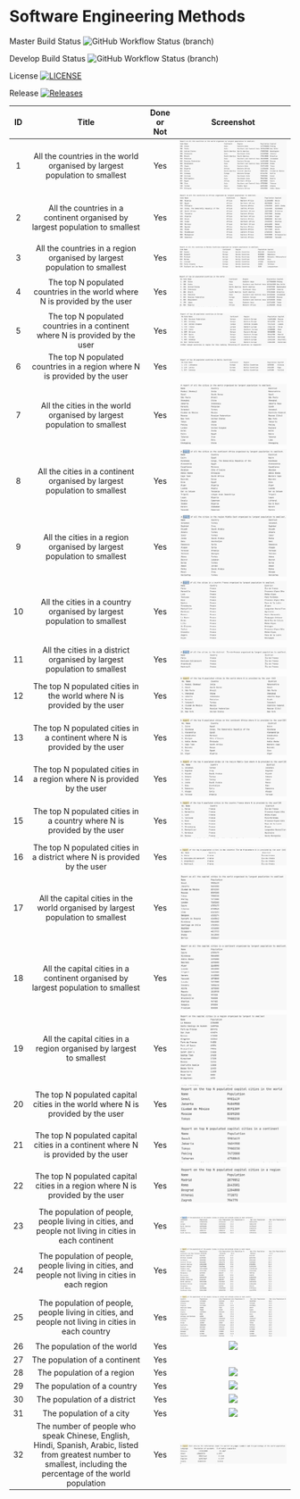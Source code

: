
# Software Engineering Methods
Master Build Status  ![GitHub Workflow Status (branch)](https://img.shields.io/github/workflow/status/angus-dolan/sem-group-5/A%20workflow%20for%20my%20Hello%20World%20App/master?style=flat-square)

Develop Build Status ![GitHub Workflow Status (branch)](https://img.shields.io/github/workflow/status/angus-dolan/sem-group-5/A%20workflow%20for%20my%20Hello%20World%20App/develop?style=flat-square)

License [![LICENSE](https://img.shields.io/github/license/angus-dolan/sem-group-5.svg?style=flat-square)](https://github.com/GLefterov/sem-group-5/blob/master/LICENSE)

Release [![Releases](https://img.shields.io/github/release/angus-dolan/sem-group-5/all.svg?style=flat-square)](https://github.com/angus-dolan/sem-group-5/releases)

|ID|Title|Done or Not|Screenshot|
|:--:|:---------------------------------------------------------------------------------:|:-----------:|:--------------------------------:|
1 |All the countries in the world organised by largest population to smallest| Yes|![](images/all-countries-largest-smallest-world.png)|
2 |All the countries in a continent organised by largest population to smallest| Yes|![](images/all-countries-largest-smallest-continent.png)| 
3 |All the countries in a region organised by largest population to smallest| Yes|![](images/all-countries-largest-smallest-population-nordic.png)|
4 |The top N populated countries in the world where N is provided by the user| Yes|![](images/top-populated-countries-world.png)|
5 |The top N populated countries in a continent where N is provided by the user| Yes|![](images/top-populated-countries-continent.png)|
6 |The top N populated countries in a region where N is provided by the user| Yes|![](images/top-populated-countries-region.png)|
7 |All the cities in the world organised by largest population to smallest| Yes|![](images/all-cities-world-large-small-pop.png)|
8 |All the cities in a continent organised by largest population to smallest| Yes|![](images/all-cities-continent-large-small-pop.png)|
9 |All the cities in a region organised by largest population to smallest| Yes|![](images/all-cities-region-large-small-pop.png)|
10 |All the cities in a country organised by largest population to smallest| Yes|![](images/all-cities-country-large-small-pop.png)|
11 |All the cities in a district organised by largest population to smallest| Yes|![](images/all-cities-district-large-small-pop.png)|
12 |The top N populated cities in the world where N is provided by the user| Yes|![](images/top-N-populated-cities-world.png)|
13 |The top N populated cities in a continent where N is provided by the user| Yes|![](images/top-populated-cities-continent.png)|
14 |The top N populated cities in a region where N is provided by the user| Yes|![](images/top-populated-cities-region.png)|
15 |The top N populated cities in a country where N is provided by the user| Yes|![](images/top-populated-cities-country.png)|
16 |The top N populated cities in a district where N is provided by the user| Yes|![](images/top-populated-cities-district.png)|
17 |All the capital cities in the world organised by largest population to smallest| Yes|![](images/capital-cities-world-largest-smallest.png)|
18 |All the capital cities in a continent organised by largest population to smallest| Yes|![](images/capital-cities-continent-largest-smallest.png)|
19 |All the capital cities in a region organised by largest to smallest| Yes|![](images/capital-cities-region-largest-smallest.png)|
20 |The top N populated capital cities in the world where N is provided by the user| Yes|![](images/top-N-capital-cities-world.png)|
21 |The top N populated capital cities in a continent where N is provided by the user| Yes|![](images/top-N-capital-cities-continent.png)|
22 |The top N populated capital cities in a region where N is provided by the user| Yes|![](images/top-N-capital-cities-region.png)|
23 |The population of people, people living in cities, and people not living in cities in each continent| Yes|![](images/in-out-city-continent.png)|
24 |The population of people, people living in cities, and people not living in cities in each region| Yes|![](images/in-out-city-region.png/)|
25 |The population of people, people living in cities, and people not living in cities in each country| Yes|![](images/in-out-city-country.png)|
26 |The population of the world| Yes|![](images/)|
27 |The population of a continent| Yes||![](images/)
28 |The population of a region| Yes|![](images/)|
29 |The population of a country| Yes|![](images/)
30 |The population of a district| Yes|![](images/)|
31 |The population of a city| Yes|![](images/)|
32 |The number of people who speak Chinese, English, Hindi, Spanish, Arabic, listed from greatest number to smallest, including the percentage of the world population| Yes|![](images/Chinese-hindi-spanish-english-arabic-population.png)|
